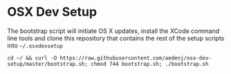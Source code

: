 # OSX Dev Setup

The bootstrap script will initiate OS X updates, install the XCode command line tools and clone this repository that contains the rest of the setup scripts into `~/.osxdevsetup`

```
cd ~/ && curl -O https://raw.githubusercontent.com/aedenj/osx-dev-setup/master/bootstrap.sh; chmod 744 bootstrap.sh; ./bootstrap.sh
```
